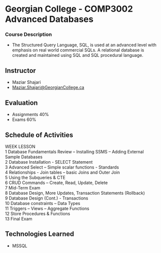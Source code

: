 Georgian College - COMP3002 Advanced Databases
=====

### Course Description
  * The Structured Query Language, SQL, is used at an advanced level with emphasis on real world commercial SQLs. A relational database is created and maintained using SQL and SQL procedural language.

## Instructor
  * Maziar Shajari
  * Maziar.Shajari@GeorgianCollege.ca
 
## Evaluation
  * Assignments 40%
  * Exams 60%


## Schedule of Activities  
WEEK  LESSON  
1     Database Fundamentals Review – Installing SSMS – Adding External Sample Databases  
2     Database Installation - SELECT Statement  
3     Advanced Select – Simple scalar functions - Standards   
4     Relationships - Join tables – basic Joins and Outer Join  
5     Using the Subqueries & CTE  
6     CRUD Commands – Create, Read, Update, Delete  
7     Mid-Term Exam  
8     Database Design, More Updates, Transaction Statements (Rollback)  
9     Database Design (Cont.) - Transactions  
10    Database constraints – Data Types  
11    Triggers – Views – Aggregate Functions  
12    Store Procedures & Functions  
13    Final Exam


## Technologies Learned
- MSSQL
